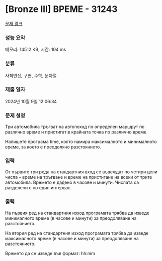 # [Bronze III] ВРЕМЕ - 31243 

[문제 링크](https://www.acmicpc.net/problem/31243) 

### 성능 요약

메모리: 14512 KB, 시간: 104 ms

### 분류

사칙연산, 구현, 수학, 문자열

### 제출 일자

2024년 10월 9일 12:06:34

### 문제 설명

<p>Три автомобила тръгват на автопоход по определен маршрут по различно време и пристигат в крайната точка по различно време.</p>

<p>Напишете програма time, която намира максималното и минималното време, за което е преодоляно разстоянието.</p>

### 입력 

 <p>От първите три реда на стандартния вход се въвеждат по четири цели числа – време на тръгване и време на пристигане на всеки от трите автомобила. Времето е дадено в часове и минути. Числата са разделени с по един интервал.</p>

### 출력 

 <p>На първия ред на стандартния изход програмата трябва да изведе минималното време (в часове и минути) за преодоляване на разстоянието.</p>

<p>На втория ред на стандартния изход програмата трябва да изведе максималното време (в часове и минути) за преодоляване на разстоянието.</p>

<p>Времето да се изведе във формат: hh:mm</p>

